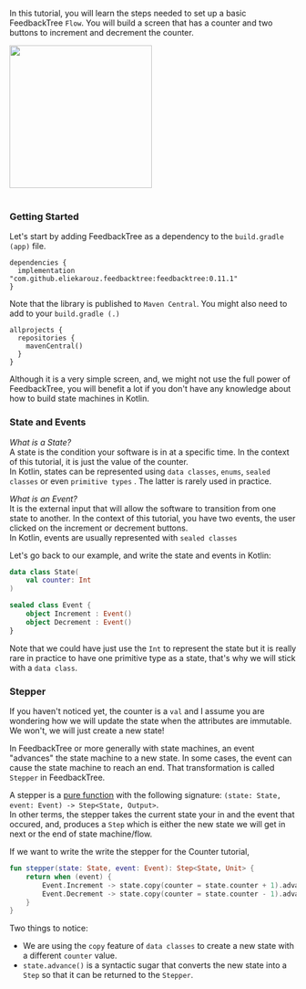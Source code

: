 In this tutorial, you will learn the steps needed to set up a basic FeedbackTree `Flow`. 
You will build a screen that has a counter and two buttons to increment and decrement the counter.

<div style:"text-align: center;"> 
  <img style: src="/assets/media/counter_app_screenshot.jpeg" width="250"/> 
</div>

<br>

### Getting Started

Let's start by adding FeedbackTree as a dependency to the `build.gradle (app)` file. 

```gro
dependencies {
  implementation "com.github.eliekarouz.feedbacktree:feedbacktree:0.11.1"
}
```

Note that the library is published to `Maven Central`. You might also need to add to your `build.gradle (.)`

```groo
allprojects {
  repositories {
    mavenCentral()
  }
}
```

Although it is a very simple screen, and, we might not use the full power of FeedbackTree, you will benefit a lot if you don't have any knowledge about how to build state machines in Kotlin.

### State and Events

*What is a State?*\
A state is the condition your software is in at a specific time. In the context of this tutorial, it is just the value of the counter. \
In Kotlin, states can be represented using `data classes`, `enums`, `sealed classes` or even  `primitive types` . The latter is rarely used in practice.

*What is an Event?*\
It is the external input that will allow the software to transition from one state to another. In the context of this tutorial, you have two events, the user clicked on the increment or decrement buttons.\
In Kotlin, events are usually represented with `sealed classes`

Let's go back to our example, and write the state and events in Kotlin:

```kotlin
data class State(
    val counter: Int
)

sealed class Event {
    object Increment : Event()
    object Decrement : Event()
}
```

Note that we could have just use the `Int` to represent the state but it is really rare in practice to have one primitive type as a state, that's why we will stick with a `data class`.

### Stepper

If you haven't noticed yet, the counter is a `val` and I assume you are wondering how we will update the state when the attributes are immutable. We won't, we will just create a new state!

In FeedbackTree or more generally with state machines, an event "advances" the state machine to a new state. In some cases, the event can cause the state machine to reach an end.  That transformation is called `Stepper` in FeedbackTree.

A stepper is a [pure function](https://en.wikipedia.org/wiki/Pure_function) with the following signature: `(state: State, event: Event) -> Step<State, Output>`.  \
In other terms, the stepper takes the current state your in and the event that occured, and, produces a `Step` which is either the new state we will get in next or the end of state machine/flow.

If we want to write the write the stepper for the Counter tutorial, 

```kotlin
fun stepper(state: State, event: Event): Step<State, Unit> {
    return when (event) {
        Event.Increment -> state.copy(counter = state.counter + 1).advance()
        Event.Decrement -> state.copy(counter = state.counter - 1).advance()
    }
}
```

Two things to notice:

- We are using the `copy` feature of `data classes` to create a new state with a different `counter` value.
- `state.advance()` is a syntactic sugar that converts the new state into a `Step` so that it can be returned to the `Stepper`. 

